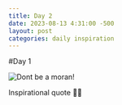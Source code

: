 ```yaml
---
title: Day 2
date: 2023-08-13 4:31:00 -500
layout: post
categories: daily inspiration
---
```


#Day 1

![Dont be a moran!](https://images.quicklinks.li/quotes/dont-be-a-moran.gif)

Inspirational quote 🦵🥹
